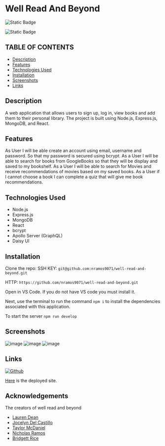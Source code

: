 # Well Read And Beyond

![Static Badge](https://img.shields.io/badge/%20JAVASCRIPT%20%20-%20yellow%20?style=social&logo=javascript&logoColor=yellow&color=yellow)

![Static Badge](https://img.shields.io/badge/node-%20js-green)


## TABLE OF CONTENTS

- [Description](#description)
- [Features](#features)
- [Technologies Used](#technologies-used)
- [Installation](#installation)
- [Screenshots](#screenshots)
- [Links](#links)

## Description
A web application that allows users to sign up, log in, view books and add them to their personal library. The project is built using Node.js, Express.js, MongoDB, and React.

## Features
As User I will be able create an account using email, username and password. So that my password is secured using bcrypt.
As a User I will be able to search for books from GoogleBooks so that they will be display and saved to my bookshelf.
As a User I will be able to search for Movies and receive recommendations of movies based on my saved books.
As a User if I cannot choose a book I can complete a quiz that will give me book recommendations.


## Technologies Used
- Node.js
- Express.js
- MongoDB
- React
- bcrypt
- Apollo Server (GraphQL)
- Daisy UI

## Installation

Clone the repo: 
SSH KEY: `git@github.com:nramos9071/well-read-and-beyond.git`

HTTP: `https://github.com/nramos9071/well-read-and-beyond.git`

Open in VS Code. If you do not have VS code you must install it.

Next, use the terminal to run the command `npm i` to install the dependencies associated with this application.

To start the server `npm run develop`

## Screenshots
![image](https://github.com/user-attachments/assets/c6955d42-e1f9-4a85-a0db-ee519d98b6bb)
![image](https://github.com/user-attachments/assets/eb225f50-4842-4864-b638-3e686b93227b)
![image](https://github.com/user-attachments/assets/6addd7a9-3044-4ccf-b06d-af4bd83385a0)

## Links 
[![Github](https://img.shields.io/badge/my_portfolio-000?style=for-the-badge&logo=ko-fi&logoColor=white)](https://github.com/nramos9071/well-read-and-beyond)

[Here](https://well-read-and-beyond-2.onrender.com) is the deployed site.

## Acknowledgements

The creators of well read and beyond
- [Lauren Dean](https://github.com/lvdean)
- [Jocelyn Del Castillo](https://github.com/jocelynnrd)
- [Taylor McDaniel](https://github.com/tmcdaniel94)
- [Nicholas Ramos](https://github.com/nramos907)
- [Bridgett Rice](https://github.com/Br1dg3tt)

